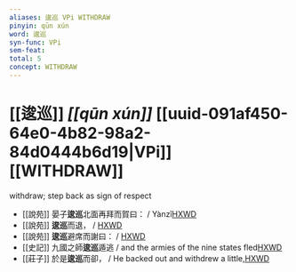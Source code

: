 ```yaml
---
aliases: 逡巡 VPi WITHDRAW
pinyin: qūn xún
word: 逡巡
syn-func: VPi
sem-feat: 
total: 5
concept: WITHDRAW 
---
```

# [[逡巡]] *[[qūn xún]]*  [[uuid-091af450-64e0-4b82-98a2-84d0444b6d19|VPi]] [[WITHDRAW]]
withdraw; step back as sign of respect
 - [[說苑]] 晏子**逡巡**北面再拜而賀曰：
                     / Yànzǐ[HXWD](https://hxwd.org/textview.html?location=CH1a0907_CHANT_005-10a.14)
 - [[說苑]] **逡巡**而退，
                     / [HXWD](https://hxwd.org/textview.html?location=CH1a0907_CHANT_006-20a.27)
 - [[說苑]] **逡巡**避席而謝曰：
                     / [HXWD](https://hxwd.org/textview.html?location=CH1a0907_CHANT_008-17a.33)
 - [[史記]] 九國之師**逡巡**遁逃 / and the armies of the nine states fled[HXWD](https://hxwd.org/textview.html?location=KR2a0001_tls_006-324a.40)
 - [[莊子]] 於是**逡巡**而卻， / He backed out and withdrew a little,[HXWD](https://hxwd.org/textview.html?location=KR5c0126_tls_017-13a.18)